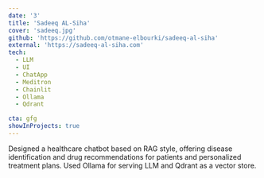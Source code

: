```yaml
---
date: '3'
title: 'Sadeeq AL-Siha'
cover: 'sadeeq.jpg'
github: 'https://github.com/otmane-elbourki/sadeeq-al-siha'
external: 'https://sadeeq-al-siha.com'
tech:
  - LLM
  - UI
  - ChatApp
  - Meditron
  - Chainlit
  - Ollama
  - Qdrant

cta: gfg
showInProjects: true
---
```


Designed a healthcare chatbot based on RAG style, offering disease identification and drug recommendations for patients and personalized treatment plans. Used Ollama for serving LLM and Qdrant as a vector store.
